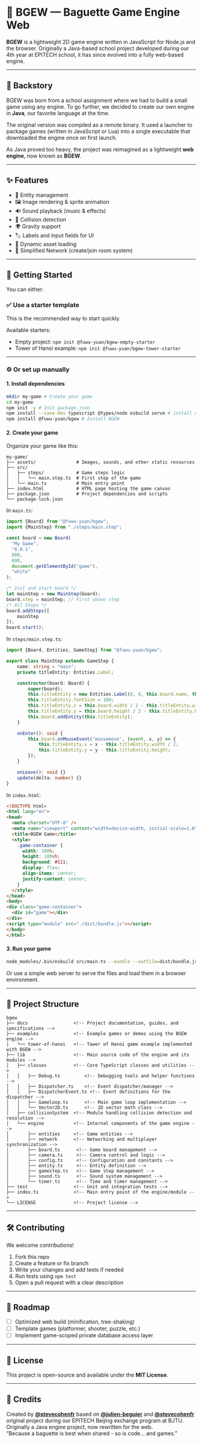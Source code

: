 # 🥖 BGEW — Baguette Game Engine Web

**BGEW** is a lightweight 2D game engine written in JavaScript for Node.js and the browser. Originally a Java-based school project developed during our 4th year at EPITECH school, it has since evolved into a fully web-based engine.

---

## 📖 Backstory

BGEW was born from a school assignment where we had to build a small game using any engine. To go further, we decided to create our own engine in **Java**, our favorite language at the time.

The original version was compiled as a remote binary. It used a launcher to package games (written in JavaScript or Lua) into a single executable that downloaded the engine once on first launch.

As Java proved too heavy, the project was reimagined as a lightweight **web engine**, now known as **BGEW**.

---

## ✨ Features

- 🧱 Entity management  
- 🖼️ Image rendering & sprite animation  
- 🔊 Sound playback (music & effects)  
- 🧩 Collision detection  
- 🌍 Gravity support  
- 🏷️ Labels and input fields for UI  
- 🔄 Dynamic asset loading  
- 🛜 Simplified Network (create/join room system)

---

## 🚀 Getting Started

You can either:

### ✅ Use a starter template

This is the recommended way to start quickly.

Available starters:

- Empty project: `npm init @fuwu-yuan/bgew-empty-starter`
- Tower of Hanoi example: `npm init @fuwu-yuan/bgew-tower-starter`

---

### ⚙️ Or set up manually

#### 1. Install dependencies

```bash
mkdir my-game # Create your game
cd my-game
npm init -y # Init package.json
npm install --save-dev typescript @types/node esbuild serve # install dependencies
npm install @fuwu-yuan/bgew # Install BGEW
```

#### 2. Create your game

Organize your game like this:

```
my-game/
├── assets/               # Images, sounds, and other static resources
├── src/
│   ├── steps/            # Game steps logic
│   │   └── main.step.ts  # First step of the game
│   └── main.ts           # Main entry point
├── index.html            # HTML page hosting the game canvas
├── package.json          # Project dependencies and scripts
└── package-lock.json
```

In `main.ts`:

```ts
import {Board} from "@fuwu-yuan/bgew";
import {MainStep} from "./steps/main.step";

const board = new Board(
  "My Game",
  "0.0.1",
  800,
  600,
  document.getElementById("game"),
  "white"
);

/* Init and start board */
let mainStep = new MainStep(board);
board.step = mainStep; // First shown step
/* All Steps */
board.addSteps([
    mainStep
]);
board.start();
```

In `steps/main.step.ts`:

```ts
import {Board, Entities, GameStep} from "@fuwu-yuan/bgew";

export class MainStep extends GameStep {
    name: string = "main";
    private titleEntity: Entities.Label;

    constructor(board: Board) {
        super(board);
        this.titleEntity = new Entities.Label(0, 0, this.board.name, this.board.ctx);
        this.titleEntity.fontSize = 100;
        this.titleEntity.x = this.board.width / 2 - this.titleEntity.width / 2;
        this.titleEntity.y = this.board.height / 2 - this.titleEntity.height / 2;
        this.board.addEntity(this.titleEntity);
    }

    onEnter(): void {
        this.board.onMouseEvent('mousemove', (event, x, y) => {
            this.titleEntity.x = x - this.titleEntity.width / 2;
            this.titleEntity.y = y - this.titleEntity.height;
        });
    }

    onLeave(): void {}
    update(delta: number) {}
}
```

In `index.html`:

```html
<!DOCTYPE html>
<html lang="en">
<head>
  <meta charset="UTF-8" />
  <meta name="viewport" content="width=device-width, initial-scale=1.0" />
  <title>BGEW Game</title>
  <style>
    .game-container {
      width: 100%;
      height: 100vh;
      background: #111;
      display: flex;
      align-items: center;
      justify-content: center;
    }
  </style>
</head>
<body>
<div class="game-container">
  <div id="game"></div>
</div>
<script type="module" src="./dist/bundle.js"></script>
</body>
</html>

```

#### 3. Run your game

```bash
node_modules/.bin/esbuild src/main.ts --bundle --outfile=dist/bundle.js --format=esm --sourcemap && npx serve
```

Or use a simple web server to serve the files and load them in a browser environment.

---

## 📁 Project Structure

```
bgew
├── docs                 <!-- Project documentation, guides, and specifications -->
├── examples             <!-- Example games or demos using the BGEW engine -->
│   └── tower-of-hanoi   <!-- Tower of Hanoi game example implemented with BGEW -->
├── lib                  <!-- Main source code of the engine and its modules -->
│   ├── classes          <!-- Core TypeScript classes and utilities -->
│   │   ├── Debug.ts         <!-- Debugging tools and helper functions -->
│   │   ├── Dispatcher.ts    <!-- Event dispatcher/manager -->
│   │   ├── DispatcherEvent.ts <!-- Event definitions for the dispatcher -->
│   │   ├── Gameloop.ts      <!-- Main game loop implementation -->
│   │   └── Vector2D.ts      <!-- 2D vector math class -->
│   ├── collisionSystem  <!-- Module handling collision detection and resolution -->
│   └── engine           <!-- Internal components of the game engine -->
│       ├── entities     <!-- Game entities -->
│       ├── network      <!-- Networking and multiplayer synchronization -->
│       ├── board.ts      <!-- Game board management -->
│       ├── camera.ts     <!-- Camera control and logic -->
│       ├── config.ts     <!-- Configuration and constants -->
│       ├── entity.ts     <!-- Entity definition -->
│       ├── gamestep.ts   <!-- Game step management -->
│       ├── sound.ts      <!-- Sound system management -->
│       └── timer.ts      <!-- Time and timer management -->
├── test                 <!-- Unit and integration tests -->
├── index.ts             <!-- Main entry point of the engine/module -->
└── LICENSE              <!-- Project license -->
```

---

## 🛠️ Contributing

We welcome contributions!

1. Fork this repo  
2. Create a feature or fix branch  
3. Write your changes and add tests if needed  
4. Run tests using `npm test`  
5. Open a pull request with a clear description  

---

## 🔭 Roadmap

- [ ] Optimized web build (minification, tree-shaking)
- [ ] Template games (platformer, shooter, puzzle, etc.)
- [ ] Implement game-scoped private database access layer

---

## 📜 License

This project is open-source and available under the **MIT License**.

---

## 👋 Credits

Created by **[@stevecohenfr](https://github.com/stevecohenfr)** based on **[@julien-beguier](https://github.com/julien-beguier)** and **[@stevecohenfr](https://github.com/stevecohenfr)** original project during our EPITECH Beijing exchange program at BJTU.  
Originally a Java engine project, now rewritten for the web.  
“Because a baguette is best when shared - so is code... and games.”
